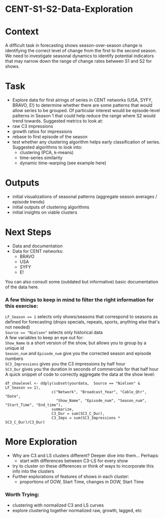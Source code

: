 # CENT-S1-S2-Data-Exploration

# Context

A difficult task in forecasting shows season-over-season change is identifying the correct level of change from the first to the second season. We need to investigate seasonal dynamics to identify potential indicators that may narrow down the range of change rates between S1 and S2 for shows.

# Task

* Explore data for first airings of series in CENT networks (USA, SYFY, BRAVO, E!) to determine whether there are some patterns that would allow series to be grouped. Of particular interest would be episode-level patterns in Season 1 that could help reduce the range where S2 would trend towards. Suggested metrics to look at:
* raw C3 impressions
* growth ratios for impressions
* rebase to first episode of the season
* test whether any clustering algorithm helps early classification of series. Suggested algorithms to look into:
  * clustering (PCA, k-means)
  * time-series similarity
  * dynamic time-warping (see example here)

# Outputs

* initial visualizations of seasonal patterns (aggregate season averages / episode trends)
* initial outputs of clustering algorithms
* initial insights on viable clusters

# Next Steps
* Data and documentation
* Data for CENT networks:
  * BRAVO
  * USA
  * SYFY
  * E!
  
You can also consult some (outdated but informative) basic documentation of the data here.

### A few things to keep in mind to filter the right information for this exercise:

`LF_Season == 1` selects only shows/seasons that correspond to seasons as defined for forecasting (drops specials, repeats, sports, anything else that's not needed)  
`Source == "Nielsen"` selects only historical data  
A few variables to keep an eye out for:  
`Show_Name` is a short version of the show, but allows you to group by a unique id  
`Season_num` and `Episode_num` give you the corrected season and episode numbers  
`SC3_Impressions` gives you the C3 impressions by half hour  
`SC3_Dur` gives you the duration in seconds of commercials for that half hour  
A quick snippet of code to correctly aggregate the data at the show level:  
```
df_showlevel <- ddply(subset(yourdata,  Source == "Nielsen" & LF_Season == 1),  
                     c("Network", "Broadcast_Year", "Cable_Qtr", "Date",  
                       "Show_Name", "Episode_num", "Season_num", "Start_Time", "End_time"),  
                     summarize,   
                     C3_Dur = sum(SC3_C_Dur),  
                     C3_Imps = sum(SC3_Impressions * SC3_C_Dur)/C3_Dur)                     
```

# More Exploration
*	Why are C3 and LS clusters different? Deeper dive into them... Perhaps: 
 	* start with differences between C3-LS for every show
  * try to cluster on these differences or think of ways to incorporate this info into the clusters
* Further explorations of features of shows in each cluster: 
  * proportions of DOW, Start Time, changes in DOW, Start Time

### Worth Trying:
* clustering with normalized C3 and LS curves
*	explore clustering together normalized raw, growth, lagged, etc
